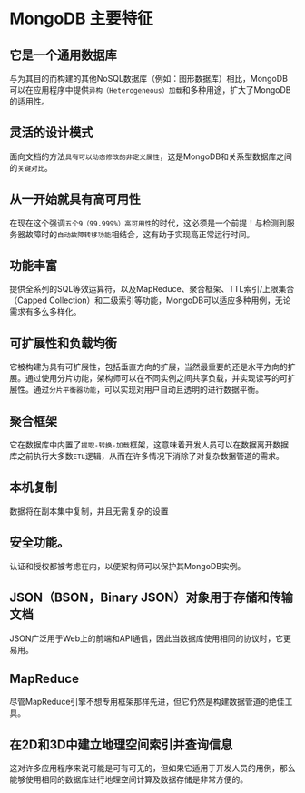 # MongoDB 主要特征

## 它是一个通用数据库
与为其目的而构建的其他NoSQL数据库（例如：图形数据库）相比，MongoDB可以在应用程序中提供`异构（Heterogeneous）加载`和多种用途，扩大了MongoDB的适用性。

## 灵活的设计模式
面向文档的方法`具有可以动态修改的非定义属性`，这是MongoDB和关系型数据库之间的`关键对比`。

## 从一开始就具有高可用性
在现在这个强调`五个9（99.999%）高可用性`的时代，这必须是一个前提！与检测到服务器故障时的`自动故障转移功能`相结合，这有助于实现高正常运行时间。

## 功能丰富
提供全系列的SQL等效运算符，以及MapReduce、聚合框架、TTL索引/上限集合（Capped Collection）和二级索引等功能，MongoDB可以适应多种用例，无论需求有多么多样化。

## 可扩展性和负载均衡
它被构建为具有可扩展性，包括垂直方向的扩展，当然最重要的还是水平方向的扩展。通过使用分片功能，架构师可以在不同实例之间共享负载，并实现读写的可扩展性。通过`分片平衡器功能`，可以实现对用户自动且透明的进行数据平衡。

## 聚合框架
它在数据库中内置了`提取-转换-加载`框架，这意味着开发人员可以在数据离开数据库之前执行大多数`ETL`逻辑，从而在许多情况下消除了对复杂数据管道的需求。

## 本机复制
数据将在副本集中复制，并且无需复杂的设置

## 安全功能。
认证和授权都被考虑在内，以便架构师可以保护其MongoDB实例。

## JSON（BSON，Binary JSON）对象用于存储和传输文档
JSON广泛用于Web上的前端和API通信，因此当数据库使用相同的协议时，它更易用。

## MapReduce
尽管MapReduce引擎不想专用框架那样先进，但它仍然是构建数据管道的绝佳工具。

## 在2D和3D中建立地理空间索引并查询信息
这对许多应用程序来说可能是可有可无的，但如果它适用于开发人员的用例，那么能够使用相同的数据库进行地理空间计算及数据存储是非常方便的。